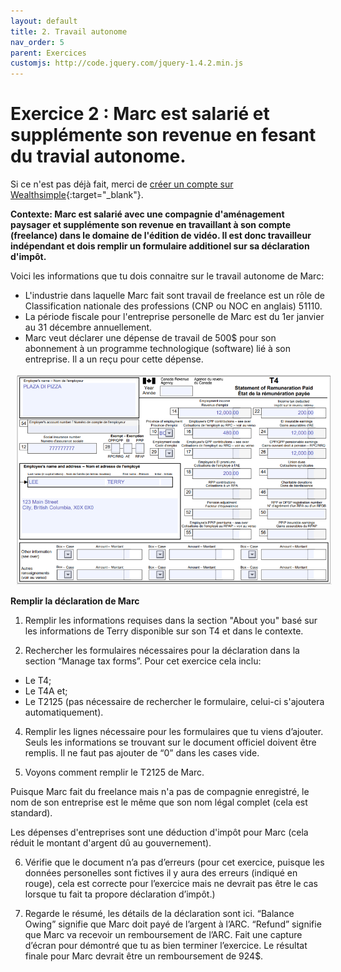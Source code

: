 ```yaml
---
layout: default
title: 2. Travail autonome
nav_order: 5
parent: Exercices
customjs: http://code.jquery.com/jquery-1.4.2.min.js
---
```

# Exercice 2 : Marc est salarié et supplémente son revenue en fesant du travial autonome. 

Si ce n'est pas déjà fait, merci de [créer un compte sur Wealthsimple](https://my.wealthsimple.com/app/public/signup/){:target="_blank"}.

**Contexte: Marc est salarié avec une compagnie d'aménagement paysager et supplémente son revenue en travaillant à son compte (freelance) dans le domaine de l'édition de vidéo. Il est donc travailleur indépendant et dois remplir un formulaire additionel sur sa déclaration d'impôt.**

Voici les informations que tu dois connaitre sur le travail autonome de Marc: 
- L'industrie dans laquelle Marc fait sont travail de freelance est un rôle de Classification nationale des professions (CNP ou NOC en anglais) 51110.
- La période fiscale pour l'entreprise personelle de Marc est du 1er janvier au 31 décembre annuellement.
- Marc veut déclarer une dépense de travail de 500$ pour son abonnement à un programme technologique (software) lié à son entreprise. Il a un reçu pour cette dépense.

<img src="my_folder/T4.pizza.PNG" alt="T4 pour Terry de Plaza Di Pizza" style=";width:520px;margin-left:10px;">

**Remplir la déclaration de Marc**

1.  Remplir les informations requises dans la section "About you" basé sur les informations de Terry disponible sur son T4 et dans le contexte.
   
2.  Rechercher les formulaires nécessaires pour la déclaration dans la section “Manage tax forms”.
Pour cet exercice cela inclu:
-  Le T4;
-  Le T4A et;
-  Le T2125 (pas nécessaire de rechercher le formulaire, celui-ci s'ajoutera automatiquement).

4. Remplir les lignes nécessaire pour les formulaires que tu viens d’ajouter. Seuls les informations se trouvant sur le document officiel doivent être remplis. Il ne faut pas ajouter de “0” dans les cases vide.
   
5. Voyons comment remplir le T2125 de Marc.

Puisque Marc fait du freelance mais n'a pas de compagnie enregistré, le nom de son entreprise est le même que son nom légal complet (cela est standard).

Les dépenses d'entreprises sont une déduction d'impôt pour Marc (cela réduit le montant d'argent dû au gouvernement). 

6. Vérifie que le document n’a pas d’erreurs (pour cet exercice, puisque les données personelles sont fictives il y aura des erreurs (indiqué en rouge), cela est correcte pour l’exercice mais ne devrait pas être le cas lorsque tu fait ta propore déclaration d’impôt.)

7. Regarde le résumé, les détails de la déclaration sont ici.
“Balance Owing” signifie que Marc doit payé de l’argent à l’ARC.
“Refund” signifie que Marc va recevoir un remboursement de l’ARC.
Fait une capture d’écran pour démontré que tu as bien terminer l’exercice. Le résultat finale pour Marc devrait être un remboursement de 924$. 
